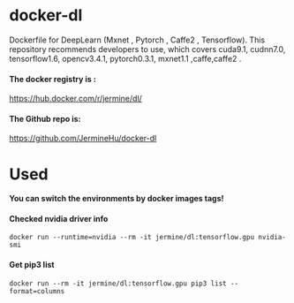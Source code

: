 # docker-dl
Dockerfile for DeepLearn (Mxnet , Pytorch , Caffe2 , Tensorflow). This repository recommends developers to use, which covers cuda9.1, cudnn7.0, tensorflow1.6, opencv3.4.1, pytorch0.3.1, mxnet1.1 ,caffe,caffe2 .

#### The docker registry is :
https://hub.docker.com/r/jermine/dl/

#### The Github repo is:
https://github.com/JermineHu/docker-dl

# Used
**You can switch the environments by docker images tags!**
#### Checked nvidia driver info 
```
docker run --runtime=nvidia --rm -it jermine/dl:tensorflow.gpu nvidia-smi
```
#### Get pip3 list
```
docker run --rm -it jermine/dl:tensorflow.gpu pip3 list --format=columns
```

